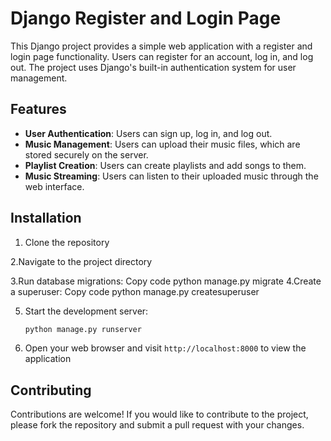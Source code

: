 # Django Register and Login Page

This Django project provides a simple web application with a register and login page functionality. Users can register for an account, log in, and log out. The project uses Django's built-in authentication system for user management.

## Features
- **User Authentication**: Users can sign up, log in, and log out.
- **Music Management**: Users can upload their music files, which are stored securely on the server.
- **Playlist Creation**: Users can create playlists and add songs to them.
- **Music Streaming**: Users can listen to their uploaded music through the web interface.

## Installation

1. Clone the repository
  
2.Navigate to the project directory
 
3.Run database migrations:
Copy code
python manage.py migrate
4.Create a superuser:
Copy code
python manage.py createsuperuser

5. Start the development server:

    ```bash
    python manage.py runserver
    ```

6. Open your web browser and visit `http://localhost:8000` to view the application

## Contributing

Contributions are welcome! If you would like to contribute to the project, please fork the repository and submit a pull request with your changes.

 
